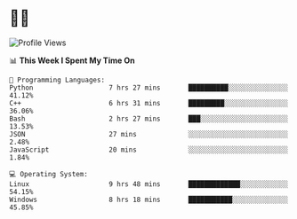 # 👨‍💻
<!--START_SECTION:waka-->
![Profile Views](http://img.shields.io/badge/Profile%20Views-0-blue)

📊 **This Week I Spent My Time On** 

```text
💬 Programming Languages: 
Python                   7 hrs 27 mins       ██████████░░░░░░░░░░░░░░░   41.12% 
C++                      6 hrs 31 mins       █████████░░░░░░░░░░░░░░░░   36.06% 
Bash                     2 hrs 27 mins       ███░░░░░░░░░░░░░░░░░░░░░░   13.53% 
JSON                     27 mins             ░░░░░░░░░░░░░░░░░░░░░░░░░   2.48% 
JavaScript               20 mins             ░░░░░░░░░░░░░░░░░░░░░░░░░   1.84%

💻 Operating System: 
Linux                    9 hrs 48 mins       █████████████░░░░░░░░░░░░   54.15% 
Windows                  8 hrs 18 mins       ███████████░░░░░░░░░░░░░░   45.85%

```


<!--END_SECTION:waka-->
